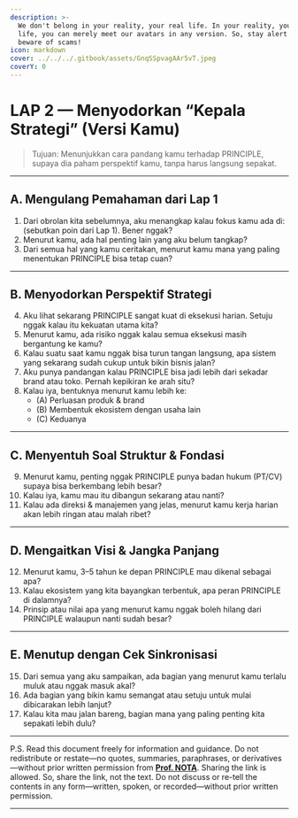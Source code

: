 ```yaml
---
description: >-
  We don't belong in your reality, your real life. In your reality, your real
  life, you can merely meet our avatars in any version. So, stay alert and
  beware of scams!
icon: markdown
cover: ../../../.gitbook/assets/GnqSSpvagAAr5vT.jpeg
coverY: 0
---
```


# LAP 2 — Menyodorkan “Kepala Strategi” (Versi Kamu)

> Tujuan: Menunjukkan cara pandang kamu terhadap PRINCIPLE, supaya dia paham perspektif kamu, tanpa harus langsung sepakat.

---

## **A. Mengulang Pemahaman dari Lap 1**
1. Dari obrolan kita sebelumnya, aku menangkap kalau fokus kamu ada di: (sebutkan poin dari Lap 1). Bener nggak?
2. Menurut kamu, ada hal penting lain yang aku belum tangkap?
3. Dari semua hal yang kamu ceritakan, menurut kamu mana yang paling menentukan PRINCIPLE bisa tetap cuan?

---

## **B. Menyodorkan Perspektif Strategi**
4. Aku lihat sekarang PRINCIPLE sangat kuat di eksekusi harian. Setuju nggak kalau itu kekuatan utama kita?
5. Menurut kamu, ada risiko nggak kalau semua eksekusi masih bergantung ke kamu?
6. Kalau suatu saat kamu nggak bisa turun tangan langsung, apa sistem yang sekarang sudah cukup untuk bikin bisnis jalan?
7. Aku punya pandangan kalau PRINCIPLE bisa jadi lebih dari sekadar brand atau toko. Pernah kepikiran ke arah situ?
8. Kalau iya, bentuknya menurut kamu lebih ke:  
   - (A) Perluasan produk & brand  
   - (B) Membentuk ekosistem dengan usaha lain  
   - (C) Keduanya

---

## **C. Menyentuh Soal Struktur & Fondasi**
9. Menurut kamu, penting nggak PRINCIPLE punya badan hukum (PT/CV) supaya bisa berkembang lebih besar?
10. Kalau iya, kamu mau itu dibangun sekarang atau nanti?
11. Kalau ada direksi & manajemen yang jelas, menurut kamu kerja harian akan lebih ringan atau malah ribet?

---

## **D. Mengaitkan Visi & Jangka Panjang**
12. Menurut kamu, 3–5 tahun ke depan PRINCIPLE mau dikenal sebagai apa?
13. Kalau ekosistem yang kita bayangkan terbentuk, apa peran PRINCIPLE di dalamnya?
14. Prinsip atau nilai apa yang menurut kamu nggak boleh hilang dari PRINCIPLE walaupun nanti sudah besar?

---

## **E. Menutup dengan Cek Sinkronisasi**
15. Dari semua yang aku sampaikan, ada bagian yang menurut kamu terlalu muluk atau nggak masuk akal?
16. Ada bagian yang bikin kamu semangat atau setuju untuk mulai dibicarakan lebih lanjut?
17. Kalau kita mau jalan bareng, bagian mana yang paling penting kita sepakati lebih dulu?

---

P.S. Read this document freely for information and guidance. Do not redistribute or restate—no quotes, summaries, paraphrases, or derivatives—without prior written permission from [**Prof. NOTA**](https://nota.endhonesa.com/). Sharing the link is allowed. So, share the link, not the text. Do not discuss or re-tell the contents in any form—written, spoken, or recorded—without prior written permission.

---
